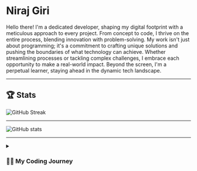 # Niraj Giri

Hello there! I'm a dedicated developer, shaping my digital footprint with a meticulous approach to every project. From concept to code, I thrive on the entire process, blending innovation with problem-solving. My work isn't just about programming; it's a commitment to crafting unique solutions and pushing the boundaries of what technology can achieve. Whether streamlining processes or tackling complex challenges, I embrace each opportunity to make a real-world impact. Beyond the screen, I'm a perpetual learner, staying ahead in the dynamic tech landscape.

<!-- ## 🛠️ Languages and Tools -->

<!-- https://simpleicons.org/ -->

<!-- <div>
   <img src="https://img.shields.io/badge/html5-E34F26?style=for-the-badge&logo=html5&logoColor=white" title="HTML"/>
   <img src="https://img.shields.io/badge/markdown-000000?style=for-the-badge&logo=markdown&logoColor=white" title="Markdown"/>
   <img src="https://img.shields.io/badge/css3-1572B6?style=for-the-badge&logo=css3&logoColor=white" title="CSS"/>
   <img src="https://img.shields.io/badge/bootstrap-7952B3?style=for-the-badge&logo=bootstrap&logoColor=white" title="Bootstrap"/>
   <img src="https://img.shields.io/badge/tailwind css-06B6D4?style=for-the-badge&logo=tailwindcss&logoColor=white" title="Tailwind CSS"/>
   <img src="https://img.shields.io/badge/javascript-F7DF1E?style=for-the-badge&logo=javascript&logoColor=white" title="JavaScript"/>
   <img src="https://img.shields.io/badge/typescript-3178C6?style=for-the-badge&logo=typescript&logoColor=white" title="TypeScript"/>
   <img src="https://img.shields.io/badge/jquery-0769AD?style=for-the-badge&logo=jquery&logoColor=white" title="jQuery"/>
   <img src="https://img.shields.io/badge/react-61DAFB?style=for-the-badge&logo=react&logoColor=white" title="React"/>
   <img src="https://img.shields.io/badge/testing library-E33332?style=for-the-badge&logo=testinglibrary&logoColor=white" title="Testing Library"/>
   <img src="https://img.shields.io/badge/nextdotjs-000000?style=for-the-badge&logo=nextdotjs&logoColor=white" title="Next.JS" />
   <img src="https://img.shields.io/badge/nodedotjs-339933?style=for-the-badge&logo=nodedotjs&logoColor=white" title="Node.JS"/>
   <img src="https://img.shields.io/badge/npm-CB3837?style=for-the-badge&logo=npm&logoColor=white" title="NPM"/>
   <img src="https://img.shields.io/badge/eslint-4B3263?style=for-the-badge&logo=eslint&logoColor=white" title="ESLint"/>
   <img src="https://img.shields.io/badge/webpack-333333?style=for-the-badge&logo=webpack&logoColor=white" title="Webpack"/>
   <img src="https://img.shields.io/badge/wordpress-21759B?style=for-the-badge&logo=wordpress&logoColor=white" title="WordPress"/>
   <img src="https://img.shields.io/badge/php-777BB4?style=for-the-badge&logo=php&logoColor=white" title="PHP"/>
   <img src="https://img.shields.io/badge/mysql-4479A1?style=for-the-badge&logo=mysql&logoColor=white" title="MySQL"/>
   <img src="https://img.shields.io/badge/insomnia-4000BF?style=for-the-badge&logo=insomnia&logoColor=white" title="Insomnia"/>
   <img src="https://img.shields.io/badge/postman-FF6C37?style=for-the-badge&logo=postman&logoColor=white" title="Postman"/>
   <img src="https://img.shields.io/badge/xampp-FB7A24?style=for-the-badge&logo=xampp&logoColor=white" title="XAMPP"/>
   <img src="https://img.shields.io/badge/local-51BB7B?style=for-the-badge&logo=local&logoColor=white" title="Local"/>
   <img src="https://img.shields.io/badge/c-A8B9CC?style=for-the-badge&logo=c&logoColor=white" title="C"/>
   <img src="https://img.shields.io/badge/c++-00599C?style=for-the-badge&logo=cplusplus&logoColor=white" title="C++"/>
   <img src="https://img.shields.io/badge/python-3776AB?style=for-the-badge&logo=python&logoColor=white" title="Python"/>
   <img src="https://img.shields.io/badge/selenium-43B02A?style=for-the-badge&logo=selenium&logoColor=white" title="Selenium"/>
   <img src="https://img.shields.io/badge/puppeteer-40B5A4?style=for-the-badge&logo=puppeteer&logoColor=white" title="Puppeteer"/>
   <img src="https://img.shields.io/badge/visual studio code-007ACC?style=for-the-badge&logo=visualstudiocode&logoColor=white" title="Visual Studio Code" />
   <img src="https://img.shields.io/badge/git-181717?style=for-the-badge&logo=git&logoColor=white" title="Git"/>
   <img src="https://img.shields.io/badge/github-181717?style=for-the-badge&logo=github&logoColor=white" title="GitHub"/>
</div> -->

---

## 🏆 Stats

![GitHub Streak](https://streak-stats.demolab.com?user=nirajgiriXD&theme=gruvbox&border_radius=4.5)

---

![GitHub stats](https://github-readme-stats.vercel.app/api?username=nirajgiriXD&show_icons=true&theme=gruvbox)

---

<details>
   <summary>
      <h3>👨‍💻 My Coding Journey</h3>
   </summary>
   <p>
      I began my coding journey as a computer engineering student, fueled by curiosity and a deep desire to understand how things were made and how they worked. I delved into various programming languages, frameworks, and tools. Mastering frontend technologies like HTML, CSS, and JavaScript, I honed my skills in crafting visually appealing and user-friendly interfaces. Simultaneously, I dived into backend development, learning languages such as PHP and JavaScript with CMS like WordPress. This comprehensive skill set ultimately led me to become a full stack developer, capable of seamlessly bridging the gap between frontend and backend development, and bringing my own ideas to life.
   </p>
   <p>
      Today, as a full stack developer, I relish the opportunity to design and develop my own applications and websites, providing end-to-end solutions and a seamless user experience. The satisfaction of transforming abstract concepts into tangible, functional programs fuels my passion for this field. I continuously seek to stay updated with the latest technologies and industry trends, committed to lifelong learning and growth. As I embark on new challenges, I am excited about the endless possibilities that lie ahead and the opportunity to create innovative digital experiences that have a positive impact.
   </p>
   <p>
      Come along on this thrilling adventure as we continue to shape the digital world, one thoughtful line of code at a time.
   </p>
</details>
